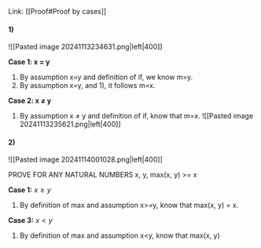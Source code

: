 Link: [[Proof#Proof by cases]]

#### 1)
![[Pasted image 20241113234631.png|left|400]]

**Case 1: x = y**
1. By assumption x=y and definition of if, we know m=y.
2. By assumption x=y, and 1), it follows m=x.

**Case 2: x $\neq$ y**
1. By assumption x $\neq$ y and definition of if, know that m=x.
![[Pasted image 20241113235621.png|left|400]]

#### 2)
![[Pasted image 20241114001028.png|left|400]]

PROVE FOR ANY NATURAL NUMBERS x, y, max(x, y) >= x

**Case 1:** $x\ge y$
1. By definition of max and assumption x>=y, know that max(x, y) = x.

**Case 3:** $x<y$
1. By definition of max and assumption x<y, know that max(x, y)
